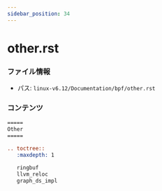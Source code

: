 ```yaml
---
sidebar_position: 34
---
```

# other.rst

### ファイル情報

- パス: `linux-v6.12/Documentation/bpf/other.rst`

### コンテンツ

```rst
=====
Other
=====

.. toctree::
   :maxdepth: 1

   ringbuf
   llvm_reloc
   graph_ds_impl

```
